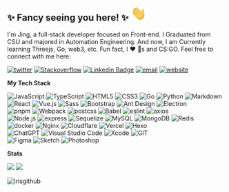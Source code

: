 
## ✨ Fancy seeing you here!  ✨ <img src="https://github.com/IrisGitHub/IrisGitHub/blob/main/wave.gif" width="36px"/>  

I'm Jing, a full-stack developer focused on Front-end. I Graduated from CSU and majored in Automation Engineering. And now, I am Currently learning Threejs, Go, web3, etc. Fun fact, I ❤️ 🐶s and CS:GO. Feel free to connect with me here:

[![twitter](https://img.shields.io/badge/-@jiangjingss-%231DA1F2?style=flat-square&logo=twitter&logoColor=ffffff)](https://twitter.com/jingjiangss)
[![Stackoverflow](https://img.shields.io/badge/-@jing.jiang-black?logo=stackoverflow&style=flat-square)](https://stackoverflow.com/users/10522217)
[![Linkedin Badge](https://img.shields.io/badge/-jing.jiang-blue?style=flat-square&logo=Linkedin&logoColor=white)](https://www.linkedin.com/in/jing-jiang-27b45375/)
[![email](https://img.shields.io/badge/email-i@jiangjings.com-03a57a?style=flat-square)](mailto:i@jiangjings.com)
[![website](https://img.shields.io/badge/website-jiangjings.com-CC6699?style=flat-square)](https://jiangjings.com)

**My Tech Stack**

![JavaScript](https://img.shields.io/badge/JavaScript-%23323330.svg?style=flat-square&logo=javascript&logoColor=%23F7DF1E)
![TypeScript](https://img.shields.io/badge/Typescript-%23007acc.svg?style=flat-square&logo=typescript&logoColor=white)
![HTML5](https://img.shields.io/badge/HTML5-E34F26?style=flat-square&logo=html5&logoColor=white)
![CSS3](https://img.shields.io/badge/CSS3-1572B6?style=flat-square&logo=css3&logoColor=white)
![Go](https://img.shields.io/badge/Go-00ADD8?style=flat-square&logo=go&logoColor=white)
![Python](https://img.shields.io/badge/Python-FFD43B?style=flat-square&logo=python&logoColor=blue)
![Markdown](https://img.shields.io/badge/-Markdown-000?style=flat-square&logo=Markdown)<br />
![React](https://img.shields.io/badge/React-%2320232a.svg?style=flat-square&logo=React&logoColor=%2361dafb)
![Vue.js](https://img.shields.io/badge/Vue.js-%2335495e.svg?style=flat-square&logo=Vue.js&logoColor=%234fc08d)
![Sass](https://img.shields.io/badge/Sass-CC6699?style=flat-square&logo=sass&logoColor=white)
![Bootstrap](https://img.shields.io/badge/Bootstrap-%237952b3.svg?style=flat-square&logo=bootstrap&logoColor=white)
![Ant Design](https://img.shields.io/badge/ant%20design-%230170fe.svg?style=flat-square&logo=Ant-design&logoColor=white)
![Electron](https://img.shields.io/badge/Electron-%231572b6.svg?style=flat-square&logo=Electron&logoColor=white)<br />
![pnpm](https://img.shields.io/badge/pnpm-yellow?style=flat-square&logo=pnpm&logoColor=white)
![Webpack](https://img.shields.io/badge/Webpack-%231e72b3.svg?style=flat-square&logo=Webpack&logoColor=white)
![postcss](https://img.shields.io/badge/postcss-DD3A0A?style=flat-square&logo=postcss&logoColor=white)
![Babel](https://img.shields.io/badge/Babel-%23323330.svg?style=flat-square&logo=babel&logoColor=%23f9dc3e)
![eslint](https://img.shields.io/badge/eslint-3A33D1?style=flat-square&logo=eslint&logoColor=white)
![axios](https://img.shields.io/badge/axios-671ddf?style=flat-square&logo=axios&logoColor=white)<br />
![Node.js](https://img.shields.io/badge/Node.js-%2343853d.svg?style=flat-square&logo=node.js&logoColor=white)
![express](https://img.shields.io/badge/Express%20js-000000?style=flat-square&logo=express&logoColor=white)
![Sequelize](https://img.shields.io/badge/Sequelize-52B0E7?style=flat-square&logo=Sequelize&logoColor=white)
![MySQL](https://img.shields.io/badge/Mysql-%234479a1.svg?style=flat-square&logo=MySQL&logoColor=white)
![MongoDB](https://img.shields.io/badge/Mongodb-%234ea94b.svg?style=flat-square&logo=Mongodb&logoColor=white)
![Redis](https://img.shields.io/badge/Redis-%23a51f17.svg?style=flat-square&logo=redis&logoColor=white)<br />
![docker](https://img.shields.io/badge/Docker-%23000000.svg?style=flat-square&logo=Docker&logoColor=blue)
![Nginx](https://img.shields.io/badge/Nginx-009639?style=flat-square&logo=nginx&logoColor=white)
![Cloudflare](https://img.shields.io/badge/Cloudflare-F38020?style=flat-square&logo=Cloudflare&logoColor=white)
![Vercel](https://img.shields.io/badge/Vercel-000000?style=flat-square&logo=vercel&logoColor=white)
![Hexo](https://img.shields.io/badge/Hexo-0E83CD?style=flat-square&logo=hexo&logoColor=white)<br />
![ChatGPT](https://img.shields.io/badge/ChatGPT-74aa9c?style=flat-square&logo=openai&logoColor=white)
![Visual Studio Code](https://img.shields.io/badge/Visual%20studio%20code-%230078d7.svg?style=flat-square&logo=visual-studio-code&logoColor=white)
![Xcode](https://img.shields.io/badge/Xcode-%23007acc.svg?style=flat-square&logo=xcode&logoColor=white)
![GIT](https://img.shields.io/badge/GIT-E44C30?style=flat-square&logo=git&logoColor=white)<br />
![Figma](https://img.shields.io/badge/Figma-%23f24e1e.svg?style=flat-square&logo=Figma&logoColor=white)
![Sketch](https://img.shields.io/badge/Sketch-FFB387?style=flat-square&logo=sketch&logoColor=black)
![Photoshop](https://img.shields.io/badge/Photoshop-%2331a8ff.svg?style=flat-square&logo=adobe-photoshop&logoColor=white)

**Stats**

<p align="left">
<img src="https://github-readme-stats.vercel.app/api?username=irisgithub&count_private=true&hide=contribs&show_icons=true&icon_color=0366d6&text_color=24292e&bg_color=ffffff&hide_title=true&locale=en" height="120"/>
<img src="https://github-readme-stats.vercel.app/api/top-langs/?username=irisgithub&hide=markdown,html&layout=compact" height="120"/>
</p
<p align="left"> <img src="https://komarev.com/ghpvc/?username=irisgithub&label=Profile%20views&color=0e75b6&style=flat" alt="irisgithub" /> </p>
